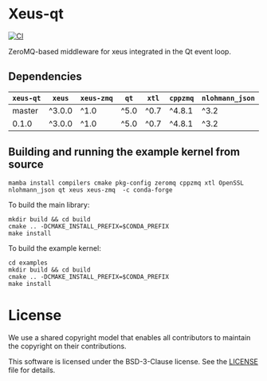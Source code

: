 # Xeus-qt

[![CI](https://github.com/jupyter-xeus/xeus-qt/actions/workflows/main.yml/badge.svg)](https://github.com/jupyter-xeus/xeus-qt/actions/workflows/main.yml)

ZeroMQ-based middleware for xeus integrated in the Qt event loop.

## Dependencies

| `xeus-qt` | `xeus` | `xeus-zmq` | `qt` | `xtl` | `cppzmq` | `nlohmann_json` |
|-----------|--------|------------|------|-------|----------|-----------------|
|  master   | ^3.0.0 | ^1.0       | ^5.0 |  ^0.7 | ^4.8.1   | ^3.2            |
|  0.1.0    | ^3.0.0 | ^1.0       | ^5.0 |  ^0.7 | ^4.8.1   | ^3.2            |

## Building and running the example kernel from source

```
mamba install compilers cmake pkg-config zeromq cppzmq xtl OpenSSL nlohmann_json qt xeus xeus-zmq  -c conda-forge
```

To build the main library:

```
mkdir build && cd build
cmake .. -DCMAKE_INSTALL_PREFIX=$CONDA_PREFIX
make install
```

To build the example kernel:

```
cd examples
mkdir build && cd build
cmake .. -DCMAKE_INSTALL_PREFIX=$CONDA_PREFIX
make install
```

# License

We use a shared copyright model that enables all contributors to maintain the copyright on their contributions.

This software is licensed under the BSD-3-Clause license. See the [LICENSE](LICENSE) file for details.
